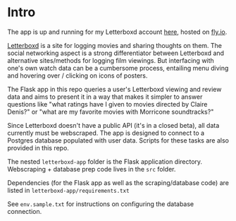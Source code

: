 # Intro

The app is up and running for my Letterboxd account [here](https://letterboxd-app.fly.dev), hosted on [fly.io](https://fly.io).

[Letterboxd](https://letterboxd.com) is a site for logging movies and sharing thoughts on them. The social networking aspect is a strong differentiator between Letterboxd and alternative sites/methods for logging film viewings. But interfacing with one's own watch data can be a cumbersome process, entailing menu diving and hovering over / clicking on icons of posters.

The Flask app in this repo queries a user's Letterboxd viewing and review data and aims to present it in a way that makes it simpler to answer questions like "what ratings have I given to movies directed by Claire Denis?" or "what are my favorite movies with Morricone soundtracks?"

Since Letterboxd doesn't have a public API (it's in a closed beta), all data currently must be webscraped. The app is designed to connect to a Postgres database populated with user data. Scripts for these tasks are also provided in this repo.

The nested `letterboxd-app` folder is the Flask application directory. Webscraping + database prep code lives in the `src` folder.

Dependencies (for the Flask app as well as the scraping/database code) are listed in `letterboxd-app/requirements.txt`

See `env.sample.txt` for instructions on configuring the database connection.
